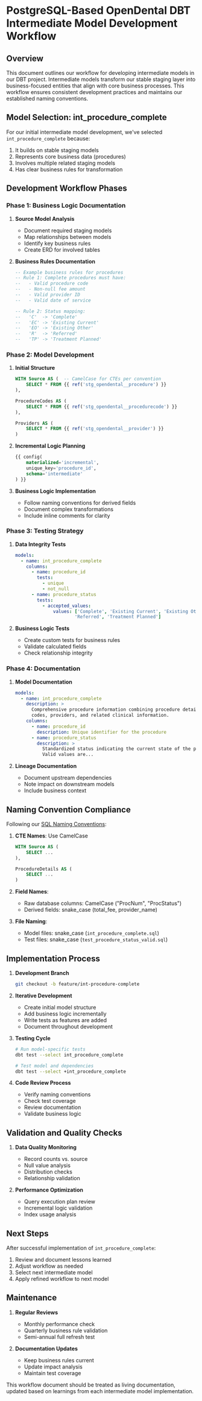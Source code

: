 # PostgreSQL-Based OpenDental DBT Intermediate Model Development Workflow

## Overview

This document outlines our workflow for developing intermediate models in our DBT project. 
Intermediate models transform our stable staging layer into business-focused entities that align 
with core business processes. This workflow ensures consistent development practices and 
maintains our established naming conventions.

## Model Selection: int_procedure_complete

For our initial intermediate model development, we've selected `int_procedure_complete` because:
1. It builds on stable staging models
2. Represents core business data (procedures)
3. Involves multiple related staging models
4. Has clear business rules for transformation

## Development Workflow Phases

### Phase 1: Business Logic Documentation

1. **Source Model Analysis**
   - Document required staging models
   - Map relationships between models
   - Identify key business rules
   - Create ERD for involved tables

2. **Business Rules Documentation**
   ```sql
   -- Example business rules for procedures
   -- Rule 1: Complete procedures must have:
   --   - Valid procedure code
   --   - Non-null fee amount
   --   - Valid provider ID
   --   - Valid date of service
   
   -- Rule 2: Status mapping:
   --   'C'  -> 'Complete'
   --   'EC' -> 'Existing Current'
   --   'EO' -> 'Existing Other'
   --   'R'  -> 'Referred'
   --   'TP' -> 'Treatment Planned'
   ```

### Phase 2: Model Development

1. **Initial Structure**
   ```sql:models/intermediate/opendental/int_procedure_complete.sql
   WITH Source AS (  -- CamelCase for CTEs per convention
       SELECT * FROM {{ ref('stg_opendental__procedure') }}
   ),

   ProcedureCodes AS (
       SELECT * FROM {{ ref('stg_opendental__procedurecode') }}
   ),

   Providers AS (
       SELECT * FROM {{ ref('stg_opendental__provider') }}
   )
   ```

2. **Incremental Logic Planning**
   ```sql
   {{ config(
       materialized='incremental',
       unique_key='procedure_id',
       schema='intermediate'
   ) }}
   ```

3. **Business Logic Implementation**
   - Follow naming conventions for derived fields
   - Document complex transformations
   - Include inline comments for clarity

### Phase 3: Testing Strategy

1. **Data Integrity Tests**
   ```yaml
   models:
     - name: int_procedure_complete
       columns:
         - name: procedure_id
           tests:
             - unique
             - not_null
         - name: procedure_status
           tests:
             - accepted_values:
                 values: ['Complete', 'Existing Current', 'Existing Other', 
                         'Referred', 'Treatment Planned']
   ```

2. **Business Logic Tests**
   - Create custom tests for business rules
   - Validate calculated fields
   - Check relationship integrity

### Phase 4: Documentation

1. **Model Documentation**
   ```yaml
   models:
     - name: int_procedure_complete
       description: >
         Comprehensive procedure information combining procedure details,
         codes, providers, and related clinical information.
       columns:
         - name: procedure_id
           description: Unique identifier for the procedure
         - name: procedure_status
           description: >
             Standardized status indicating the current state of the procedure.
             Valid values are...
   ```

2. **Lineage Documentation**
   - Document upstream dependencies
   - Note impact on downstream models
   - Include business context

## Naming Convention Compliance

Following our [SQL Naming Conventions](sql_naming_conventions.md):

1. **CTE Names**: Use CamelCase
   ```sql
   WITH Source AS (
       SELECT ...
   ),
   
   ProcedureDetails AS (
       SELECT ...
   )
   ```

2. **Field Names**:
   - Raw database columns: CamelCase ("ProcNum", "ProcStatus")
   - Derived fields: snake_case (total_fee, provider_name)

3. **File Naming**:
   - Model files: snake_case (`int_procedure_complete.sql`)
   - Test files: snake_case (`test_procedure_status_valid.sql`)

## Implementation Process

1. **Development Branch**
   ```bash
   git checkout -b feature/int-procedure-complete
   ```

2. **Iterative Development**
   - Create initial model structure
   - Add business logic incrementally
   - Write tests as features are added
   - Document throughout development

3. **Testing Cycle**
   ```bash
   # Run model-specific tests
   dbt test --select int_procedure_complete
   
   # Test model and dependencies
   dbt test --select +int_procedure_complete
   ```

4. **Code Review Process**
   - Verify naming conventions
   - Check test coverage
   - Review documentation
   - Validate business logic

## Validation and Quality Checks

1. **Data Quality Monitoring**
   - Record counts vs. source
   - Null value analysis
   - Distribution checks
   - Relationship validation

2. **Performance Optimization**
   - Query execution plan review
   - Incremental logic validation
   - Index usage analysis

## Next Steps

After successful implementation of `int_procedure_complete`:
1. Review and document lessons learned
2. Adjust workflow as needed
3. Select next intermediate model
4. Apply refined workflow to next model

## Maintenance

1. **Regular Reviews**
   - Monthly performance check
   - Quarterly business rule validation
   - Semi-annual full refresh test

2. **Documentation Updates**
   - Keep business rules current
   - Update impact analysis
   - Maintain test coverage

This workflow document should be treated as living documentation, updated based on learnings from each intermediate model implementation.
